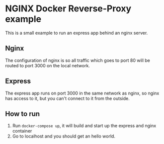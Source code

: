 # NGINX Docker Reverse-Proxy example

This is a small example to run an express app behind an nginx server.

## Nginx
The configuration of nginx is so all traffic which goes to port 80 will be routed to port 3000 on the local network.

## Express
The express app runs on port 3000 in the same network as nginx, so nginx has access to it, but you can't connect to it from the outside.

## How to run
1. Run `docker-compose up`, it will build and start up the express and nginx container
2. Go to localhost and you should get an hello world.
